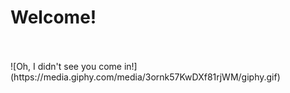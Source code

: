 # Welcome!
<br>
<br>
![Oh, I didn't see you come in!](https://media.giphy.com/media/3ornk57KwDXf81rjWM/giphy.gif)

